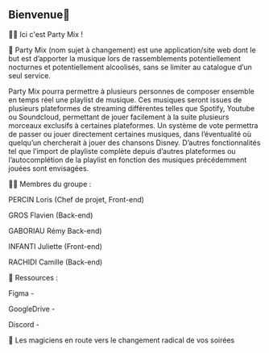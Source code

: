 ## Bienvenue👋


🙋‍♀️ Ici c'est Party Mix !


🌈 Party Mix (nom sujet à changement) est une application/site web dont le but est d’apporter la musique lors de rassemblements potentiellement nocturnes et potentiellement alcoolisés, sans se limiter au catalogue d’un seul service.

Party Mix pourra permettre à plusieurs personnes de composer ensemble en temps réel une playlist de musique. Ces musiques seront issues de plusieurs plateformes de streaming différentes telles que Spotify, Youtube ou Soundcloud, permettant de jouer facilement à la suite plusieurs morceaux exclusifs à certaines plateformes. Un système de vote permettra de passer ou jouer directement certaines musiques, dans l’éventualité où quelqu’un chercherait à jouer des chansons Disney. D’autres fonctionnalités tel que l’import de playliste complète depuis d’autres plateformes ou l’autocomplétion de la playlist en fonction des musiques précédemment jouées sont envisagées.


👩‍💻 Membres du groupe :

PERCIN Loris (Chef de projet, Front-end)

GROS Flavien (Back-end)

GABORIAU Rémy Back-end)

INFANTI Juliette (Front-end)

RACHIDI Camille (Back-end)


🍿 Ressources :

Figma - 

GoogleDrive - 

Discord -


🧙 Les magiciens en route vers le changement radical de vos soirées

